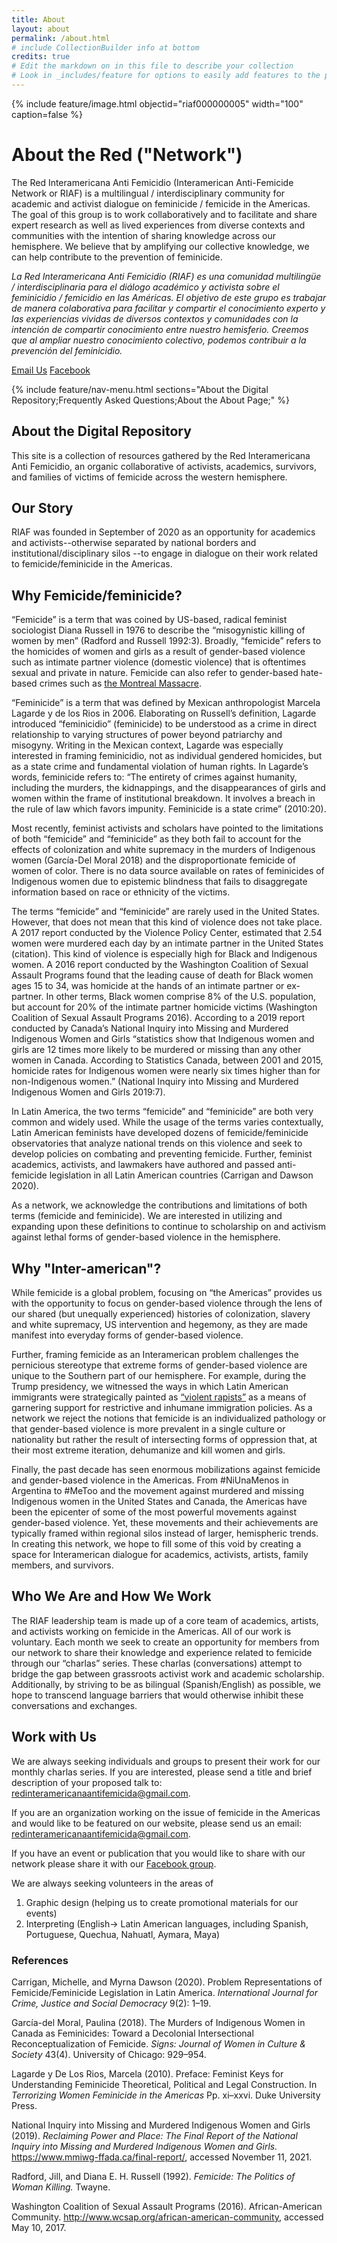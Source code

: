 ```yaml
---
title: About
layout: about
permalink: /about.html
# include CollectionBuilder info at bottom
credits: true
# Edit the markdown on in this file to describe your collection
# Look in _includes/feature for options to easily add features to the page
---
```


{% include feature/image.html objectid="riaf000000005" width="100" caption=false %}


# About the Red ("Network")

The Red Interamericana Anti Femicidio (Interamerican Anti-Femicide Network or RIAF) is a multilingual / interdisciplinary community for academic and activist dialogue on feminicide / femicide in the Americas. The goal of this group is to work collaboratively and to facilitate and share expert research as well as lived experiences from diverse contexts and communities with the intention of sharing knowledge across our hemisphere. We believe that by amplifying our collective knowledge, we can help contribute to the prevention of feminicide.

*La Red Interamericana Anti Femicidio (RIAF) es una comunidad multilingüe / interdisciplinaria para el diálogo académico y activista sobre el feminicidio / femicidio en las Américas. El objetivo de este grupo es trabajar de manera colaborativa para facilitar y compartir el conocimiento experto y las experiencias vividas de diversos contextos y comunidades con la intención de compartir conocimiento entre nuestro hemisferio. Creemos que al ampliar nuestro conocimiento colectivo, podemos contribuir a la prevención del feminicidio.*

[Email Us](mailto:redinteramericanaantifemicida@gmail.com)
[Facebook](https://www.facebook.com/groups/369231124607099)

{% include feature/nav-menu.html sections="About the Digital Repository;Frequently Asked Questions;About the About Page;" %}

## About the Digital Repository

This site is a collection of resources gathered by the Red Interamericana Anti Femicidio, an organic collaborative of activists, academics, survivors, and families of victims of femicide across the western hemisphere. 


## Our Story

RIAF was founded in September of 2020 as an opportunity for academics and activists--otherwise separated by national borders and institutional/disciplinary silos --to engage in dialogue on their work related to femicide/feminicide in the Americas.

## Why Femicide/feminicide?

“Femicide” is a term that was coined by US-based, radical feminist sociologist Diana Russell in 1976 to describe the “misogynistic killing of women by men” (Radford and Russell 1992:3). Broadly, “femicide” refers to the homicides of women and girls as a result of gender-based violence such as intimate partner violence (domestic violence) that is oftentimes sexual and private in nature. Femicide can also refer to gender-based hate-based crimes such as [the Montreal Massacre](https://www.femicideincanada.ca/about/history/montreal).

“Feminicide” is a term that was defined by Mexican anthropologist Marcela Lagarde y de los Rios in 2006. Elaborating on Russell’s definition, Lagarde introduced “feminicidio” (feminicide) to be understood as a crime in direct relationship to varying structures of power beyond patriarchy and misogyny. Writing in the Mexican context, Lagarde was especially interested in framing feminicidio, not as individual gendered homicides, but as a state crime and fundamental violation of human rights. In Lagarde’s words, feminicide refers to: “The entirety of crimes against humanity, including the murders, the kidnappings, and the disappearances of girls and women within the frame of institutional breakdown. It involves a breach in the rule of law which favors impunity. Feminicide is a state crime” (2010:20).

Most recently, feminist activists and scholars have pointed to the limitations of both “femicide” and “feminicide” as they both fail to account for the effects of colonization and white supremacy in the murders of Indigenous women (García-Del Moral 2018) and the disproportionate femicide of women of color. There is no data source available on rates of feminicides of Indigenous women due to epistemic blindness that fails to disaggregate information based on race or ethnicity of the victims.

The terms “femicide” and “feminicide” are rarely used in the United States. However, that does not mean that this kind of violence does not take place. A 2017 report conducted by the Violence Policy Center, estimated that 2.54 women were murdered each day by an intimate partner in the United States (citation). This kind of violence is especially high for Black and Indigenous women. A 2016 report conducted by the Washington Coalition of Sexual Assault Programs found that the leading cause of death for Black women ages 15 to 34, was homicide at the hands of an intimate partner or ex-partner. In other terms, Black women comprise 8% of the U.S. population, but account for 20% of the intimate partner homicide victims (Washington Coalition of Sexual Assault Programs 2016). According to a 2019 report conducted by Canada’s National Inquiry into Missing and Murdered Indigenous Women and Girls “statistics show that Indigenous women and girls are 12 times more likely to be murdered or missing than any other women in Canada. According to Statistics Canada, between 2001 and 2015, homicide rates for Indigenous women were nearly six times higher than for non-Indigenous women.” (National Inquiry into Missing and Murdered Indigenous Women and Girls  2019:7).

In Latin America, the two terms “femicide” and “feminicide” are both very common and widely used. While the usage of the terms varies contextually, Latin American feminists have developed dozens of femicide/feminicide observatories that analyze national trends on this violence and seek to develop policies on combating and preventing femicide. Further, feminist academics, activists, and lawmakers have authored and passed anti-femicide legislation in all Latin American countries (Carrigan and Dawson 2020).

As a network, we acknowledge the contributions and limitations of both terms (femicide and feminicide). We are interested in utilizing and expanding upon these definitions to continue to scholarship on and activism against lethal forms of gender-based violence in the hemisphere.

## Why "Inter-american"? 

While femicide is a global problem, focusing on “the Americas” provides us with the opportunity to focus on gender-based violence through the lens of our shared (but unequally experienced) histories of colonization, slavery and white supremacy, US intervention and hegemony, as they are made manifest into everyday forms of gender-based violence.

Further, framing femicide as an Interamerican problem challenges the pernicious stereotype that extreme forms of gender-based violence are unique to the Southern part of our hemisphere. For example, during the Trump presidency, we witnessed the ways in which Latin American immigrants were strategically painted as [“violent rapists”](https://www.bbc.com/news/av/world-us-canada-37230916) as a means of garnering support for restrictive and inhumane immigration policies. As a network we reject the notions that femicide is an individualized pathology or that gender-based violence is more prevalent  in a single culture or nationality but rather the result of intersecting forms of oppression that, at their most extreme iteration, dehumanize and kill women and girls.

Finally, the past decade has seen enormous mobilizations against femicide and gender-based violence in the Americas. From #NiUnaMenos in Argentina to #MeToo and the movement against murdered and missing Indigenous women in the United States and Canada, the Americas have been the epicenter of some of the most powerful movements against gender-based violence. Yet, these movements and their achievements are typically framed within regional silos instead of larger, hemispheric trends. In creating this network, we hope to fill some of this void by creating a space for Interamerican dialogue for academics, activists, artists, family members, and survivors.  

## Who We Are and How We Work

The RIAF leadership team is made up of a core team of academics, artists, and activists working on femicide in the Americas. All of our work is voluntary. Each month we seek to create an opportunity for members from our network to share their knowledge and experience related to femicide through our “charlas” series. These charlas (conversations) attempt to bridge the gap between grassroots activist work and academic scholarship. Additionally, by striving to be as bilingual (Spanish/English) as possible, we hope to transcend language barriers that would otherwise inhibit these conversations and exchanges.

## Work with Us

We are always seeking individuals and groups to present their work for our monthly charlas series. If you are interested, please send a title and brief description of your proposed talk to: redinteramericanaantifemicida@gmail.com.

If you are an organization working on the issue of femicide in the Americas and would like to be featured on our website, please send us an email: redinteramericanaantifemicida@gmail.com.

If you have an event or publication that you would like to share with our network please share it with our [Facebook group](https://www.facebook.com/groups/369231124607099).

We are always seeking volunteers in the areas of
1. Graphic design (helping us to create promotional materials for our events)
2. Interpreting (English→ Latin American languages, including Spanish, Portuguese, Quechua, Nahuatl, Aymara, Maya)

### References 
Carrigan, Michelle, and Myrna Dawson (2020). Problem Representations of Femicide/Feminicide Legislation in Latin America. *International Journal for Crime, Justice and Social Democracy* 9(2): 1–19.

García-del Moral, Paulina (2018). The Murders of Indigenous Women in Canada as Feminicides: Toward a Decolonial Intersectional Reconceptualization of Femicide. *Signs: Journal of Women in Culture & Society* 43(4). University of Chicago: 929–954.

Lagarde y De Los Rios, Marcela (2010). Preface: Feminist Keys for Understanding Feminicide Theoretical, Political and Legal Construction. In *Terrorizing Women Feminicide in the Americas* Pp. xi–xxvi. Duke University Press.

National Inquiry into Missing and Murdered Indigenous Women and Girls (2019). *Reclaiming Power and Place: The Final Report of the National Inquiry into Missing and Murdered Indigenous Women and Girls.* https://www.mmiwg-ffada.ca/final-report/, accessed November 11, 2021.

Radford, Jill, and Diana E. H. Russell (1992). *Femicide: The Politics of Woman Killing.* Twayne.

Washington Coalition of Sexual Assault Programs (2016). African-American Community. http://www.wcsap.org/african-american-community, accessed May 10, 2017.


